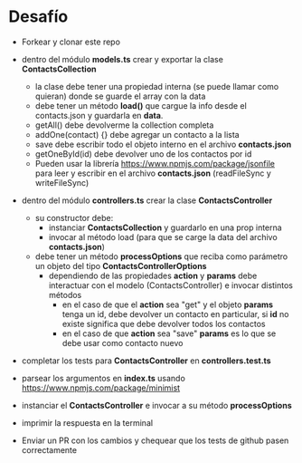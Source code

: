 # Desafío

- Forkear y clonar este repo

- dentro del módulo **models.ts** crear y exportar la clase **ContactsCollection**

  - la clase debe tener una propiedad interna (se puede llamar como quieran) donde se guarde el array con la data
  - debe tener un método **load()** que cargue la info desde el contacts.json y guardarla en **data**. 
  - getAll() debe devolverme la collection completa
  - addOne(contact) {} debe agregar un contacto a la lista
  - save debe escribir todo el objeto interno en el archivo **contacts.json**
  - getOneById(id) debe devolver uno de los contactos por id
  - Pueden usar la librería https://www.npmjs.com/package/jsonfile para leer y escribir en el archivo **contacts.json** (readFileSync y writeFileSync)

- dentro del módulo **controllers.ts** crear la clase **ContactsController**

  - su constructor debe:
    - instanciar **ContactsCollection** y guardarlo en una prop interna
    - invocar al método load (para que se carge la data del archivo **contacts.json**)
  - debe tener un método **processOptions** que reciba como parámetro un objeto del tipo **ContactsControllerOptions**
    - dependiendo de las propiedades **action** y **params** debe interactuar con el modelo (ContactsController) e invocar distintos métodos
      - en el caso de que el **action** sea "get" y el objeto **params** tenga un id, debe devolver un contacto en particular, si **id** no existe significa que debe devolver todos los contactos
      - en el caso de que **action** sea "save" **params** es lo que se debe usar como contacto nuevo

- completar los tests para **ContactsController** en **controllers.test.ts**


- parsear los argumentos en **index.ts** usando https://www.npmjs.com/package/minimist
- instanciar el **ContactsController** e invocar a su método **processOptions**
- imprimir la respuesta en la terminal

- Enviar un PR con los cambios y chequear que los tests de github pasen correctamente
